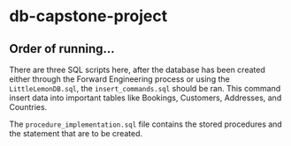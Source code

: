 # db-capstone-project

## Order of running...

There are three SQL scripts here, after the database has been created either through the Forward Engineering process or using the `LittleLemonDB.sql`, the `insert_commands.sql` should be ran. This command insert data into important tables like Bookings, Customers, Addresses, and Countries.

The `procedure_implementation.sql` file contains the stored procedures and the statement that are to be created.